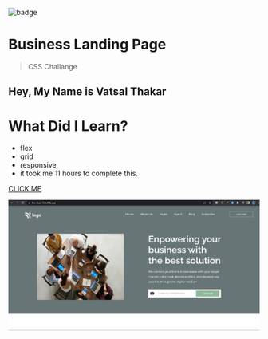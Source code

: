 ![badge](https://img.shields.io/badge/Live--class-Twelve--Project-orange)

# Business Landing Page

> CSS Challange

## Hey, My Name is Vatsal Thakar

#

# What Did I Learn?

- flex
- grid
- responsive
- it took me 11 hours to complete this.

[CLICK ME](https://live-class-12.netlify.app/)

![Image](Assets/TWELVE.jpg)
